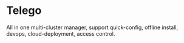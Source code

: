 # Telego
All in one multi-cluster manager, support quick-config, offline install, devops, cloud-deployment, access control.
